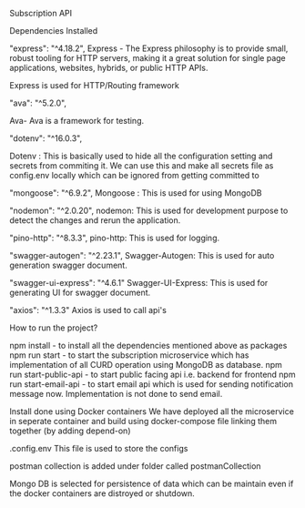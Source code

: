 Subscription API

Dependencies Installed 

"express": "^4.18.2",
Express - The Express philosophy is to provide small, robust tooling for HTTP servers, making it a great solution for single page applications, websites, hybrids, or public HTTP APIs.

Express is used for HTTP/Routing framework

"ava": "^5.2.0",

Ava- Ava is a framework for testing.

"dotenv": "^16.0.3",

Dotenv : This is basically used to hide all the configuration setting and secrets from commiting it. We can use this and make all secrets file as config.env locally which can be ignored from getting committed to 
   
"mongoose": "^6.9.2",
 Mongoose : This is used for using MongoDB
 
"nodemon": "^2.0.20",
nodemon: This is used for development purpose to detect the changes and rerun the application.

"pino-http": "^8.3.3",
pino-http: This is used for logging.

"swagger-autogen": "^2.23.1",
Swagger-Autogen: This is used for auto generation swagger document.

"swagger-ui-express": "^4.6.1"
Swagger-UI-Express: This is used for generating UI for swagger document.

"axios": "^1.3.3"
Axios is used to call api's


How to run the project?

npm install - to install all the dependencies mentioned above as packages
npm run start - to start the subscription microservice which has implementation of all CURD operation using MongoDB as database.
npm run start-public-api - to start public facing api i.e. backend for frontend
npm run start-email-api - to start email api which is used for sending notification message now. Implementation is not done to send email.


Install done using Docker containers
We have deployed all the microservice in seperate container and build using docker-compose file linking them together (by adding depend-on)

.config.env 
This file is used to store the configs

postman collection is added under folder called postmanCollection

Mongo DB is selected for persistence of data which can be maintain even if the docker containers are distroyed or shutdown.



